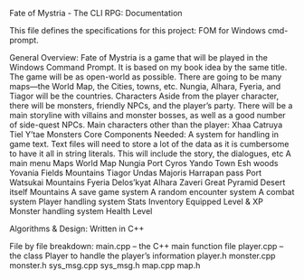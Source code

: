 Fate of Mystria - The CLI RPG: Documentation 

This file defines the specifications for this project: FOM for Windows cmd-prompt.

General Overview:
Fate of Mystria is a game that will be played in the Windows Command Prompt. It is based on my book idea by the same title. 
The game will be as open-world as possible. There are going to be many maps—the World Map, the Cities, towns, etc. Nungia, Alhara, Fyeria, and Tiagor will be the countries. 
Characters
Aside from the player character, there will be monsters, friendly NPCs, and the player’s party. There will be a main storyline with villains and monster bosses, as well as a good number of side-quest NPCs.
Main characters other than the player:
Xhaa
Catruya
Tiel
Y’tae
Monsters
Core Components Needed:
A system for handling in game text.
Text files will need to store a lot of the data as it is cumbersome to have it all in string literals.
This will include the story, the dialogues, etc
A main menu
Maps
World Map
Nungia
Port Cyros
Yando Town
Esh woods
Yovania
Fields
Mountains
Tiagor
Undas Majoris
Harrapan pass
Port Watsukai
Mountains
Fyeria
Delos’kyat
Alhara
Zaveri
Great Pyramid
Desert itself
Mountains
A save game system
A random encounter system
A combat system
Player handling system
Stats
Inventory
Equipped
Level & XP
Monster handling system
Health
Level

Algorithms & Design:
Written in C++

File by file breakdown:
main.cpp – the C++ main function file
player.cpp – the class Player to handle the player’s information
player.h
monster.cpp
monster.h
sys_msg.cpp
sys_msg.h
map.cpp
map.h

